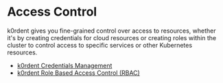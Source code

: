# Access Control

k0rdent gives you fine-grained control over access to resources, whether 
it's by creating credentials for cloud resources or creating roles within the
cluster to control access to specific services or other Kubernetes resources.

- [k0rdent Credentials Management](credentials/index.md)
- [k0rdent Role Based Access Control (RBAC)](rbac/index.md)
